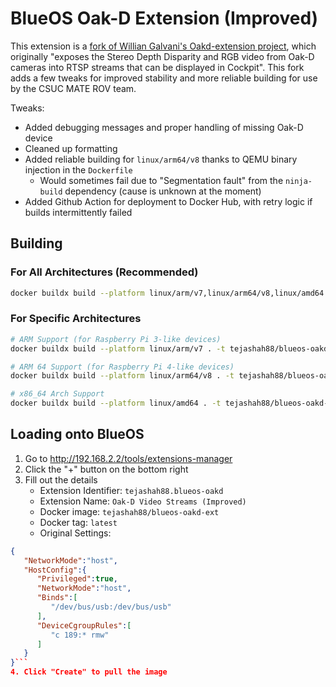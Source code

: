 # BlueOS Oak-D Extension (Improved)

This extension is a [fork of Willian Galvani's Oakd-extension project](https://github.com/Williangalvani/Oakd-extension), which originally "exposes the Stereo Depth Disparity and RGB video from Oak-D cameras into RTSP streams that can be displayed in Cockpit". This fork adds a few tweaks for improved stability and more reliable building for use by the CSUC MATE ROV team.

Tweaks:
- Added debugging messages and proper handling of missing Oak-D device
- Cleaned up formatting
- Added reliable building for `linux/arm64/v8` thanks to QEMU binary injection in the `Dockerfile`
  - Would sometimes fail due to "Segmentation fault" from the `ninja-build` dependency (cause is unknown at the moment)
- Added Github Action for deployment to Docker Hub, with retry logic if builds intermittently failed

## Building

### For All Architectures (Recommended)
```bash
docker buildx build --platform linux/arm/v7,linux/arm64/v8,linux/amd64 . -t tejashah88/blueos-oakd-ext:latest --output type=image,push=true
```

### For Specific Architectures
```bash
# ARM Support (for Raspberry Pi 3-like devices)
docker buildx build --platform linux/arm/v7 . -t tejashah88/blueos-oakd-ext:latest --output type=image,push=false

# ARM 64 Support (for Raspberry Pi 4-like devices)
docker buildx build --platform linux/arm64/v8 . -t tejashah88/blueos-oakd-ext:latest --output type=image,push=false

# x86_64 Arch Support
docker buildx build --platform linux/amd64 . -t tejashah88/blueos-oakd-ext:latest --output type=image,push=false
```

## Loading onto BlueOS
1. Go to http://192.168.2.2/tools/extensions-manager
2. Click the "+" button on the bottom right
3. Fill out the details
    * Extension Identifier: `tejashah88.blueos-oakd`
    * Extension Name: `Oak-D Video Streams (Improved)`
    * Docker image: `tejashah88/blueos-oakd-ext`
    * Docker tag: `latest`
    * Original Settings:
```json
{
   "NetworkMode":"host",
   "HostConfig":{
      "Privileged":true,
      "NetworkMode":"host",
      "Binds":[
         "/dev/bus/usb:/dev/bus/usb"
      ],
      "DeviceCgroupRules":[
         "c 189:* rmw"
      ]
   }
}```
4. Click "Create" to pull the image
